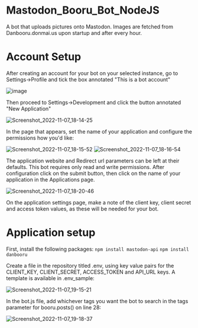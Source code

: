 # Mastodon_Booru_Bot_NodeJS
A bot that uploads pictures onto Mastodon. Images are fetched from Danbooru.donmai.us upon startup and after every hour.

# Account Setup
After creating an account for your bot on your selected instance, go to Settings->Profile and tick the box annotated "This is a bot account"

![image](https://user-images.githubusercontent.com/117674960/200384007-f70170ed-9190-4211-90c6-c0a8615880a6.png)

Then proceed to Settings->Development and click the button annotated "New Application"

![Screenshot_2022-11-07_18-14-25](https://user-images.githubusercontent.com/117674960/200384474-b27708bb-c34a-4fa2-8b7e-04c545fdf981.jpg)

In the page that appears, set the name of your application and configure the permissions how you'd like:

![Screenshot_2022-11-07_18-15-52](https://user-images.githubusercontent.com/117674960/200384774-c152c374-1020-4207-8b5d-baf3df3e0c73.jpg)
![Screenshot_2022-11-07_18-16-54](https://user-images.githubusercontent.com/117674960/200384895-39192738-fd20-4412-94d4-7b927075931b.jpg)

The application website and Redirect url parameters can be left at their defaults. This bot requires only read and write permissions.
After configuration click on the submit button, then click on the name of your application in the Applications page.

![Screenshot_2022-11-07_18-20-46](https://user-images.githubusercontent.com/117674960/200385880-55b45f0e-0217-4dc0-a8de-86980159b838.jpg)

On the application settings page, make a note of the client key, client secret and access token values, as these will be needed for your bot.

# Application setup
First, install the following packages:
```npm install mastodon-api```
```npm install danbooru```

Create a file in the repository titled .env, using key value pairs for the CLIENT_KEY, CLIENT_SECRET, ACCESS_TOKEN and API_URL keys.
A template is available in .env_sample:

![Screenshot_2022-11-07_19-15-21](https://user-images.githubusercontent.com/117674960/200395453-abbacdc3-150a-4b92-a1cf-ce42ded6b9c0.jpg)

In the bot.js file, add whichever tags you want the bot to search in the tags parameter for booru.posts() on line 28:

![Screenshot_2022-11-07_19-18-37](https://user-images.githubusercontent.com/117674960/200395831-2bebd4a6-00f0-421c-bba3-2645a5d930f6.jpg)

